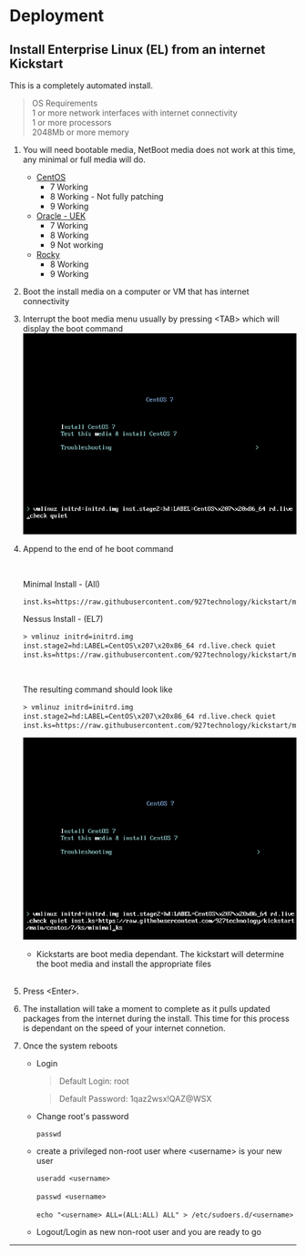 # Deployment


## Install Enterprise Linux (EL) from an internet Kickstart

This is a completely automated install.   

> OS Requirements </br>
> 1 or more network interfaces with internet connectivity </br>
> 1 or more processors </br>
> 2048Mb or more memory 

1. You will need bootable media, NetBoot media does not work at this time, any minimal or full media will do.
    * [CentOS](https://www.centos.org/download/)
        * 7 Working
        * 8 Working - Not fully patching
        * 9 Working
    * [Oracle - UEK](https://yum.oracle.com/oracle-linux-isos.html)
        * 7 Working
        * 8 Working
        * 9 Not working
    * [Rocky](https://rockylinux.org/download/)
        * 8 Working
        * 9 Working
1. Boot the install media on a computer or VM that has internet connectivity
1. Interrupt the boot media menu usually by pressing \<TAB\> which will display the boot command
    ![kickstart1](./docs/images/kickstart1.png "Boot Menu")
1. Append to the end of he boot command
    
    </br>
    
    Minimal Install - (All)
    ```
    inst.ks=https://raw.githubusercontent.com/927technology/kickstart/main/distro/el/minimal.ks
    ```   
    Nessus Install - (EL7)
    ```
    > vmlinuz initrd=initrd.img inst.stage2=hd:LABEL=CentOS\x207\x20x86_64 rd.live.check quiet inst.ks=https://raw.githubusercontent.com/927technology/kickstart/main/distro/el/nessus.ks 
    ```
    
    </br>

    The resulting command should look like
    ```
    > vmlinuz initrd=initrd.img inst.stage2=hd:LABEL=CentOS\x207\x20x86_64 rd.live.check quiet inst.ks=https://raw.githubusercontent.com/927technology/kickstart/main/distro/el/minimal.ks
    ```

    ![kickstart2](./docs/images/kickstart2.png "Boot Menu 2")

    * Kickstarts are boot media dependant.  The kickstart will determine the boot media and install the appropriate files
    
    </br>

1. Press \<Enter\>.
1. The installation will take a moment to complete as it pulls updated packages from the internet during the install.  This time for this process is dependant on the speed of your internet connetion.
1. Once the system reboots
    * Login

        > Default Login: root

        > Default Password: 1qaz2wsx!QAZ@WSX
    * Change root's password
        ```
        passwd
        ```
    * create a privileged non-root user where \<username\> is your new user
        ```
        useradd <username>

        passwd <username>
        
        echo "<username> ALL=(ALL:ALL) ALL" > /etc/sudoers.d/<username>
        ```
    * Logout/Login as new non-root user and you are ready to go

---


